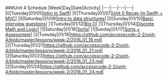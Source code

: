 ###Unit 4 Schedule
|Week|Day|Date|Activity|
|---|---|---|---|
|0|Tuesday|01/05|[Intro to Swift](https://github.com/accesscode-2-2/unit-4/blob/master/lessons/week-0/2016_01_05.md)|
|0|Thursday|01/07|[Unit 0 Recap (in Swift) + MVC](https://github.com/accesscode-2-2/unit-4/blob/master/lessons/week-0/2016_01_07.md)|
|0|Saturday|01/09|[Intro to data structures](https://github.com/accesscode-2-2/unit-4/blob/master/lessons/week-0/2016_01_09.md)|
|0|Sunday|01/10|[Basic interview questions](https://github.com/accesscode-2-2/unit-4/blob/master/lessons/week-0/2016_01_10.md)|
|1|Tuesday|01/12|[Big O](https://github.com/accesscode-2-2/unit-4/blob/master/lessons/week-1/2016_01_12.md)|
|1|Thursday|01/14|[Discrete Math and Logic](https://github.com/accesscode-2-2/unit-4/blob/master/lessons/week-1/2016_01_14.md)|
|1|Saturday|01/16|[Sorts](https://github.com/accesscode-2-2/unit-4/blob/master/lessons/week-1/2016_01_16.md)|
|1|Sunday|01/17|[Sorts + Assessment](https://github.com/accesscode-2-2/unit-4/blob/master/lessons/week-1/2016_01_17.md)|
|2|Tuesday|01/19|https://github.com/accesscode-2-2/unit-4/blob/master/lessons/week-2/2016_01_19.md|
|2|Thursday|01/21|https://github.com/accesscode-2-2/unit-4/blob/master/lessons/week-2/2016_01_21.md|
|2|Saturday|01/23|https://github.com/accesscode-2-2/unit-4/blob/master/lessons/week-2/2016_01_23.md|
|2|Sunday|01/24|https://github.com/accesscode-2-2/unit-4/blob/master/lessons/week-2/2016_01_24.md|
